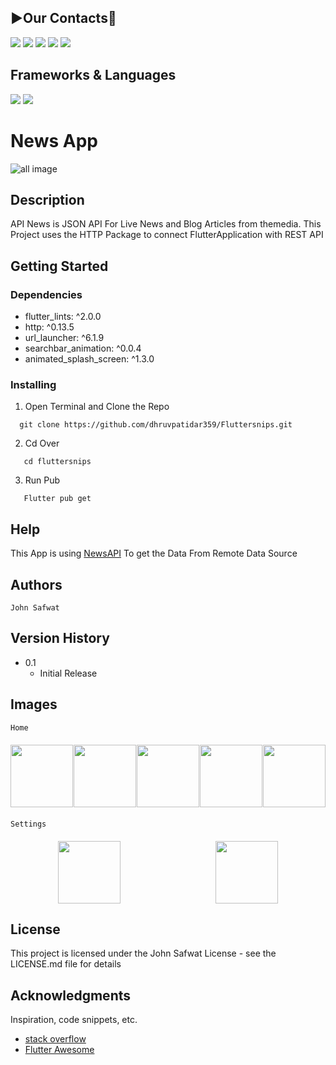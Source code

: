 ## **▶️Our Contacts📱**
<a href="https://github.com/john-safwat"><img src="https://img.shields.io/badge/GitHub-100000?style=for-the-badge&logo=github&logoColor=white"/></a>
<a href="https://www.linkedin.com/in/john-safwat-b3645427a/" title="LinkedIn"><img src="https://img.shields.io/badge/LinkedIn-0077B5?style=for-the-badge&logo=linkedin&logoColor=white"/></a>
<a href="https://www.facebook.com/john.safwat.77/" title="LinkedIn"><img src="https://img.shields.io/badge/Facebook-1877F2?style=for-the-badge&logo=facebook&logoColor=white"/></a>
<a href="https://www.instagram.com/john_s_911/" title="LinkedIn"><img src="https://img.shields.io/badge/Instagram-E4405F?style=for-the-badge&logo=instagram&logoColor=white"/></a>
<a href="https://www.behance.net/johnsafwat" title="LinkedIn"><img src="https://img.shields.io/badge/-Behance-blue?style=for-the-badge&logo=behance&logoColor=white"/></a>

## Frameworks & Languages 
<img src = "https://img.shields.io/badge/Flutter-02569B?style=for-the-badge&logo=flutter&logoColor=white">
<img src = "https://img.shields.io/badge/Dart-0175C2?style=for-the-badge&logo=dart&logoColor=white">

# News App

![all image](https://firebasestorage.googleapis.com/v0/b/e-commerce-5d02e.appspot.com/o/App_Screen_MockupsForFree.png?alt=media&token=98102ccf-9423-492d-b299-4bc3844d1aec)
## Description

API News is JSON API For Live News and Blog Articles from themedia. This
Project uses the HTTP Package to connect
FlutterApplication with REST API

## Getting Started

### Dependencies

  * flutter_lints: ^2.0.0
  * http: ^0.13.5
  * url_launcher: ^6.1.9
  * searchbar_animation: ^0.0.4
  * animated_splash_screen: ^1.3.0


### Installing

1. Open Terminal and Clone the Repo
```
  git clone https://github.com/dhruvpatidar359/Fluttersnips.git
```

2. Cd Over
```
   cd fluttersnips
```

3. Run Pub
```
   Flutter pub get
```

## Help

This App is using [NewsAPI](https://newsapi.org/) To get the Data From Remote Data Source 

## Authors

````
John Safwat
````

## Version History

* 0.1
    * Initial Release

## Images 
````
Home 
````
<div style= "display : flex ; justify-content: space-around ; margin : 20px 0px">
<img src = "https://firebasestorage.googleapis.com/v0/b/e-commerce-5d02e.appspot.com/o/splash.png?alt=media&token=094a289c-ecfd-41cd-a7dd-5a755c48bfb1" width = "100px">
<img src = "https://firebasestorage.googleapis.com/v0/b/e-commerce-5d02e.appspot.com/o/home.png?alt=media&token=23e66f93-3c72-4c3a-a63d-4380e6287c82" width = "100px">
<img src = "https://firebasestorage.googleapis.com/v0/b/e-commerce-5d02e.appspot.com/o/home%20%E2%80%93categorized.png?alt=media&token=f82d354a-5e83-4a59-a54f-df2d9f53505f" width = "100px">
<img src = "https://firebasestorage.googleapis.com/v0/b/e-commerce-5d02e.appspot.com/o/home%20%E2%80%93search.png?alt=media&token=b2454a81-2814-4c09-b9bb-328f3dbc0329" width = "100px">
<img src = "https://firebasestorage.googleapis.com/v0/b/e-commerce-5d02e.appspot.com/o/Article.png?alt=media&token=3a4ef619-cfb0-42f2-a91b-b987b96137c8" width = "100px">
</div>

````
Settings 
````
<div style= "display : flex ; justify-content: space-around ; margin : 20px 0px">
<img src = "https://firebasestorage.googleapis.com/v0/b/e-commerce-5d02e.appspot.com/o/home%20%E2%80%93side%20menu.png?alt=media&token=f0d76018-424f-4f86-aaac-1c9745d2fec8" width = "100px">
<img src = "https://firebasestorage.googleapis.com/v0/b/e-commerce-5d02e.appspot.com/o/settings.png?alt=media&token=2e694f64-13ff-49a2-a072-5091fb38d6ad" width = "100px">
</div>



## License

This project is licensed under the John Safwat License - see the LICENSE.md file for details

## Acknowledgments

Inspiration, code snippets, etc.
* [stack overflow](https://stackoverflow.com/)
* [Flutter Awesome](https://flutterawesome.com/)
